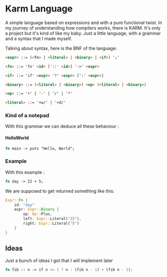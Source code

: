 # Karm Language
A simple language based on expressions and with a pure functional twist.
In my journey of understanding how compilers works, there is KARM. It's only a project but it's kind of like my baby. Just a little language, with a grammar and a syntax that I made myself.

Talking about syntax, here is the BNF of the language:
```html
<expr> ::= (<fn> | <literal> | <binary> | <if>) ';'

<fn> ::= 'fn' <id> ['::' <id>] '->' <expr>

<if> ::= 'if' <expr> '?' <expr> [':' <expr>]

<binary> ::= (<literal> | <binary>) <op> (<literal> | <binary>)

<op> ::= '+' | '-' | '/' | '*'

<literal> ::= '+w/' | '+d/'
``` 
### Kind of a notepad

With this grammar we can deduce all these behaviour :

#### HelloWorld
```rust
fn main -> puts "Hello, World";
```

### Example
With this example :
```rust
fn day -> 22 + 5;
```
We are supposed to get returned something like this:

```rust
Expr::Fn {
	id: "day"
	expr: Expr::Binary {
		op: Op::Plus,
		left: Expr::Literal("22"),
		right: Expr::Literal("5")
	}
}
```
## Ideas
Just a bunch of ideas I got that I will implement later
```rust
fn fib :: n -> if n <= 1 ? n : (fib n - 1) + (fib n - 2);
```